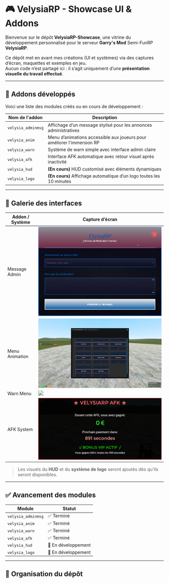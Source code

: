 # 🎮 VelysiaRP - Showcase UI & Addons

Bienvenue sur le dépôt **VelysiaRP-Showcase**, une vitrine du développement personnalisé pour le serveur **Garry's Mod** Semi-FunRP **VelysiaRP**.

Ce dépôt met en avant mes créations (UI et systèmes) via des captures d’écran, maquettes et exemples en jeu.  
Aucun code n’est partagé ici : il s’agit uniquement d’une **présentation visuelle du travail effectué**.

---

## 🧩 Addons développés

Voici une liste des modules créés ou en cours de développement :

| Nom de l'addon        | Description |
|-----------------------|-------------|
| `velysia_adminmsg`    | Affichage d’un message stylisé pour les annonces administratives |
| `velysia_anim`        | Menu d’animations accessible aux joueurs pour améliorer l'immersion RP |
| `velysia_warn`        | Système de warn simple avec interface admin claire |
| `velysia_afk`         | Interface AFK automatique avec retour visuel après inactivité |
| `velysia_hud`         | **(En cours)** HUD customisé avec éléments dynamiques |
| `velysia_logo`        | **(En cours)** Affichage automatique d’un logo toutes les 10 minutes |

---

## 📸 Galerie des interfaces

| Addon / Système     | Capture d’écran |
|---------------------|------------------|
| Message Admin       | ![](adminmsg.png) |
| Menu Animation      | ![](Anim.png) |
| Warn Menu           | ![](velysia_warn.png) |
| AFK System          | ![](velysia_afk.png) |

> Les visuels du **HUD** et du **système de logo** seront ajoutés dès qu’ils seront disponibles.

---

## ✅ Avancement des modules

| Module                | Statut          |
|------------------------|-----------------|
| `velysia_adminmsg`     | ✅ Terminé       |
| `velysia_anim`         | ✅ Terminé       |
| `velysia_warn`         | ✅ Terminé       |
| `velysia_afk`          | ✅ Terminé       |
| `velysia_hud`          | 🚧 En développement |
| `velysia_logo`         | 🚧 En développement |

---

## 📁 Organisation du dépôt

